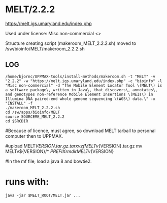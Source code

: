 MELT/2.2.2
========================

<https://melt.igs.umaryland.edu/index.php>

Used under license:
Misc non-commercial
<>

Structure creating script (makeroom_MELT_2.2.2.sh) moved to /sw/bioinfo/MELT/makeroom_2.2.2.sh

LOG
---

    /home/bjornc/UPPMAX-tools/install-methods/makeroom.sh -t "MELT" -v "2.2.2" -w "https://melt.igs.umaryland.edu/index.php" -c "bioinfo" -l "Misc non-commercial" -d "The Mobile Element Locator Tool \(MELT\) is a software package\, written in Java\, that discovers\, annotates\, and genotypes non-reference Mobile Element Insertions \(MEIs\) in Illumina DNA paired-end whole genome sequencing \(WGS\) data.\" -x "INSTALL" -f
    ./makeroom_MELT_2.2.2.sh
    cd /sw/apps/bioinfo/MELT
    source SOURCEME_MELT_2.2.2
    cd $SRCDIR

#Because of licence, must agree, so download MELT tarball to personal computer then to UPPMAX.

#upload     MELT${VERSION}.tar.gz .
    tar xvzf MELTv${VERSION}.tar.gz 
    mv MELTv${VERSION}/* $PREFIX
    rmdir MELTv${VERSION} 
    


#In the mf file, load a java 8 and bowtie2.
# runs with:
    java -jar $MELT_ROOT/MELT.jar ...
